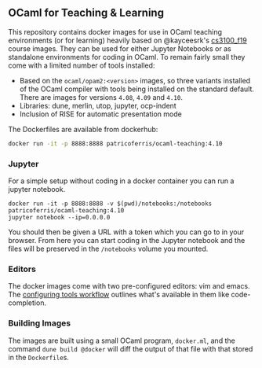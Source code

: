 OCaml for Teaching & Learning
-----------------------------

This repository contains docker images for use in OCaml teaching environments (or for learning) heavily based on @kayceesrk's [cs3100_f19](https://github.com/kayceesrk/cs3100_f19) course images. They can be used for either Jupyter Notebooks or as standalone environments for coding in OCaml. To remain fairly small they come with a limited number of tools installed: 

  - Based on the `ocaml/opam2:<version>` images, so three variants installed of the OCaml compiler with tools being installed on the standard default. There are images for versions `4.08`, `4.09` and `4.10`.
  - Libraries: dune, merlin, utop, jupyter, ocp-indent
  - Inclusion of RISE for automatic presentation mode

The Dockerfiles are available from dockerhub: 

```sh
docker run -it -p 8888:8888 patricoferris/ocaml-teaching:4.10
```

### Jupyter 

For a simple setup without coding in a docker container you can run a jupyter notebook. 

```
docker run -it -p 8888:8888 -v $(pwd)/notebooks:/notebooks patricoferris/ocaml-teaching:4.10
jupyter notebook --ip=0.0.0.0 
```

You should then be given a URL with a token which you can go to in your browser. From here you can start coding in the Jupyter notebook and the files will be preserved in the `/notebooks` volume you mounted. 

### Editors 

The docker images come with two pre-configured editors: vim and emacs. The [configuring tools workflow](https://ocaml-explore.netlify.app/workflows/configuring-ocaml-tools-for-your-editor/) outlines what's available in them like code-completion.

### Building Images 

The images are built using a small OCaml program, `docker.ml`, and the command `dune build @docker` will diff the output of that file with that stored in the `Dockerfile`s. 